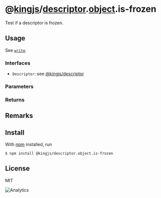 # @[kingjs](https://www.npmjs.com/package/kingjs)/[descriptor](https://www.npmjs.com/package/@kingjs/descriptor).[object](https://www.npmjs.com/package/@kingjs/descriptor.object).is-frozen
Test if a descriptor is frozen.
## Usage
See [`write`][write].
### Interfaces
- `Descriptor`: see [@kingjs/descriptor][descriptor]
### Parameters
### Returns
## Remarks
## Install
With [npm](https://npmjs.org/) installed, run
```
$ npm install @kingjs/descriptor.object.is-frozen
```
## License
MIT

![Analytics](https://analytics.kingjs.net/descriptor/object/is-frozen)

  [descriptor]: https://www.npmjs.com/package/@kingjs/descriptor
  [write]: https://www.npmjs.com/package/@kingjs/descriptor.object.write